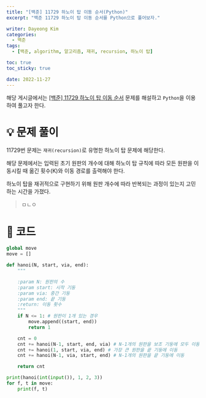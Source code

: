 ```yaml
---
title: "[백준] 11729 하노이 탑 이동 순서(Python)"
excerpt: "백준 11729 하노이 탑 이동 순서를 Python으로 풀어보자."

writer: Dayeong Kim
categories:
  - 백준
tags:
  - [백준, algorithm, 알고리즘, 재귀, recursion, 하노이 탑]

toc: true
toc_sticky: true

date: 2022-11-27
---
```


해당 게시글에서는 [[백준] 11729 하노이 탑 이동 순서](https://www.acmicpc.net/problem/11729) 문제를 해설하고 `Python`을 이용하여 풀고자 한다.

# 💡 문제 풀이

11729번 문제는 `재귀(recursion)`로 유명한 하노이 탑 문제에 해당한다.

해당 문제에서는 입력된 초기 원판의 개수에 대해 하노이 탑 규칙에 따라 모든 원판을 이동시킬 때 옮긴 횟수(K)와 이동 경로를 출력해야 한다.

하노이 탑을 재귀적으로 구현하기 위해 원판 개수에 따라 반복되는 과정이 있는지 고민하는 시간을 가졌다.

> ㅁㄴㅇ


# 📂 코드

```python
global move
move = []

def hanoi(N, start, via, end):
    """

    :param N: 원판의 수
    :param start: 시작 기둥
    :param via: 중간 기둥
    :param end: 끝 기둥
    :return: 이동 횟수
    """
    if N <= 1: # 원판이 1개 있는 경우
        move.append((start, end))
        return 1

    cnt = 0
    cnt += hanoi(N-1, start, end, via) # N-1개의 원판을 보조 기둥에 모두 이동
    cnt += hanoi(1, start, via, end) # 가장 큰 원판을 끝 기둥에 이동
    cnt += hanoi(N-1, via, start, end) # N-1개의 원판을 끝 기둥에 이동

    return cnt

print(hanoi(int(input()), 1, 2, 3))
for f, t in move:
    print(f, t)
```
